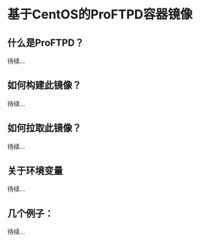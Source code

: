 # 基于CentOS的ProFTPD容器镜像
## 什么是ProFTPD？
  待续...
## 如何构建此镜像？
  待续...
## 如何拉取此镜像？
  待续...
## 关于环境变量
  待续...
## 几个例子：
  待续...

